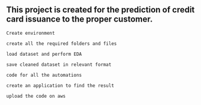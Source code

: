 ## This project is created for the prediction of credit card issuance to the proper customer.

```
Create environment
```

```
create all the required folders and files
```

```
load dataset and perform EDA
```

```
save cleaned dataset in relevant format
```

```
code for all the automations
```

```
create an application to find the result
```

```
upload the code on aws
```
